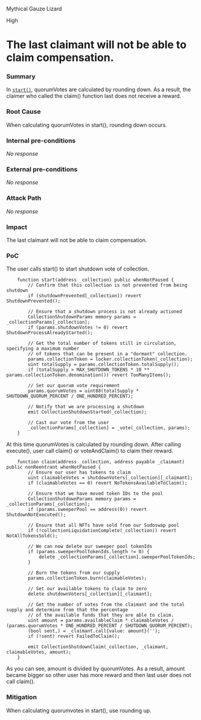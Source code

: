 Mythical Gauze Lizard

High

# The last claimant will not be able to claim compensation.

### Summary

In [`start()`](https://github.com/sherlock-audit/2024-08-flayer/blob/main/flayer/src/contracts/utils/CollectionShutdown.sol#L150), quorumVotes are calculated by rounding down. As a result, the claimer who called the claim() function last does not receive a reward.

### Root Cause

When calculating quorumVotes in start(), rounding down occurs.

### Internal pre-conditions

_No response_

### External pre-conditions

_No response_

### Attack Path

_No response_

### Impact

The last claimant will not be able to claim compensation.

### PoC

The user calls start() to start shutdown vote of collection.
```solidity
    function start(address _collection) public whenNotPaused {
        // Confirm that this collection is not prevented from being shutdown
        if (shutdownPrevented[_collection]) revert ShutdownPrevented();

        // Ensure that a shutdown process is not already actioned
        CollectionShutdownParams memory params = _collectionParams[_collection];
        if (params.shutdownVotes != 0) revert ShutdownProcessAlreadyStarted();

        // Get the total number of tokens still in circulation, specifying a maximum number
        // of tokens that can be present in a "dormant" collection.
        params.collectionToken = locker.collectionToken(_collection);
        uint totalSupply = params.collectionToken.totalSupply();
        if (totalSupply > MAX_SHUTDOWN_TOKENS * 10 ** params.collectionToken.denomination()) revert TooManyItems();

        // Set our quorum vote requirement
        params.quorumVotes = uint88(totalSupply * SHUTDOWN_QUORUM_PERCENT / ONE_HUNDRED_PERCENT);

        // Notify that we are processing a shutdown
        emit CollectionShutdownStarted(_collection);

        // Cast our vote from the user
        _collectionParams[_collection] = _vote(_collection, params);
    }
```
At this time quorumVotes is calculated by rounding down.
After calling execute(), user call claim() or voteAndClaim() to claim their reward.
```solidity
    function claim(address _collection, address payable _claimant) public nonReentrant whenNotPaused {
        // Ensure our user has tokens to claim
        uint claimableVotes = shutdownVoters[_collection][_claimant];
        if (claimableVotes == 0) revert NoTokensAvailableToClaim();

        // Ensure that we have moved token IDs to the pool
        CollectionShutdownParams memory params = _collectionParams[_collection];
        if (params.sweeperPool == address(0)) revert ShutdownNotExecuted();

        // Ensure that all NFTs have sold from our Sudoswap pool
        if (!collectionLiquidationComplete(_collection)) revert NotAllTokensSold();

        // We can now delete our sweeper pool tokenIds
        if (params.sweeperPoolTokenIds.length != 0) {
            delete _collectionParams[_collection].sweeperPoolTokenIds;
        }

        // Burn the tokens from our supply
        params.collectionToken.burn(claimableVotes);

        // Set our available tokens to claim to zero
        delete shutdownVoters[_collection][_claimant];

        // Get the number of votes from the claimant and the total supply and determine from that the percentage
        // of the available funds that they are able to claim.
        uint amount = params.availableClaim * claimableVotes / (params.quorumVotes * ONE_HUNDRED_PERCENT / SHUTDOWN_QUORUM_PERCENT);
        (bool sent,) = _claimant.call{value: amount}('');
        if (!sent) revert FailedToClaim();

        emit CollectionShutdownClaim(_collection, _claimant, claimableVotes, amount);
    }
```
As you can see, amount is divided by quorumVotes. As a result, amount became bigger so other user has more reward and then last user does not call claim().


### Mitigation

When calculating quorumvotes in start(), use rounding up.